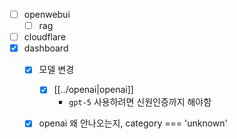 - [ ] openwebui
  - [ ] rag
- [ ] cloudflare
- [X] dashboard
  - [X] 모델 변경
    - [X] [[../openai|openai]]
      - `gpt-5` 사용하려면 신원인증까지 해야함
  - [X] openai 왜 안나오는지, category === 'unknown'

